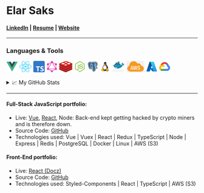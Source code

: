 # Elar Saks 
#### [LinkedIn](http://www.linkedin.com/in/elarsaks/) | [Resume](http://elar-saks.info/) | [Website](http://www.elarsaks.com) 
---
### Languages & Tools
*<img height="30" src="https://raw.githubusercontent.com/elarsaks/elarsaks/master/images/vue.png">
<img height="30" src="https://raw.githubusercontent.com/elarsaks/elarsaks/master/images/react.png">
<img height="30" src="https://raw.githubusercontent.com/elarsaks/elarsaks/master/images/TypeScript.png">
<img height="30" src="https://raw.githubusercontent.com/elarsaks/elarsaks/master/images/graphql.png">
<img height="30" src="https://raw.githubusercontent.com/elarsaks/elarsaks/master/images/redis.png">
<img height="30" src="https://raw.githubusercontent.com/elarsaks/elarsaks/master/images/node.png">
<img height="30" src="https://raw.githubusercontent.com/elarsaks/elarsaks/master/images/Postgres.png">
<img height="30" src="https://raw.githubusercontent.com/elarsaks/elarsaks/master/images/linux.png">
<img height="30" src="https://raw.githubusercontent.com/elarsaks/elarsaks/master/images/docker.png">
<img height="30" src="https://raw.githubusercontent.com/elarsaks/elarsaks/master/images/aws.png">
<img height="30" src="https://raw.githubusercontent.com/elarsaks/elarsaks/master/images/azure.png">
<img height="30" src="https://raw.githubusercontent.com/elarsaks/elarsaks/master/images/gcp.png">*

<details>
  <summary>📈 My GitHub Stats</summary> 
  <br />
  <a href="https://github.com/thealmarques/thealmarques">
    <img align="center" src="https://github-readme-stats.vercel.app/api/top-langs/?username=elarsaks&hide=swift,objective-c&title_color=ffffff&text_color=c9cacc&icon_color=2bbc8a&bg_color=1d1f21" />
  </a>
</details>

---

#### Full-Stack JavaScript portfolio:
* Live: [Vue](http://javascript-portfolio-vue-client.s3-website.eu-north-1.amazonaws.com), [React](http://javascript-portfolio-react-client.s3-website.eu-north-1.amazonaws.com), Node: Back-end kept getting hacked by crypto miners and is therefore down.
* Source Code: [GitHub]( http://github.com/elarsaks/JavaScript-Portfolio)  
* Technologies used: Vue | Vuex | React | Redux | TypeScript | Node | Express | Redis | PostgreSQL | Docker | Linux | AWS (S3)


#### Front-End portfolio:
* Live: [React (Docz)](http://playing-cards-tree.s3-website.eu-north-1.amazonaws.com/)
* Source Code: [GitHub](https://github.com/elarsaks/Front-end-portfolio)  
* Technologies used: Styled-Components | React | TypeScript | AWS (S3)




